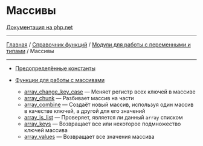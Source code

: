# Массивы

[Документация на php.net](https://www.php.net/manual/ru/book.array.php)

---

[Главная](../../../README.md) / [Справочник функций](../../funcref.md) /
[Модули для работы с переменными и типами](../vartype.md) / Массивы

---

-   [Предопределённые константы](./array/constants.md)
-   [Функции для работы с массивами](./array/func.md)

    -   [array_change_key_case](./array/func/array_change_key_case.md) &mdash; Меняет регистр всех
        ключей в массиве
    -   [array_chunk](./array/func/array_chunk.md) &mdash; Разбивает массив на части
    -   [array_combine](./array/func/array_combine.md) &mdash; Создаёт новый массив, используя один
        массив в качестве ключей, а другой для его значений
    -   [array_is_list](./array/func/array_is_list.md) &mdash; Проверяет, является ли данный `array`
        списком
    -   [array_keys](./array/func/array_keys.md) &mdash; Возвращает все или некоторое подмножество
        ключей массива
    -   [array_values](./array/func/array_values.md) &mdash; Возвращает все значения массива
